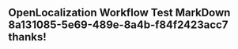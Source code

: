 <properties
ms.topic="hero-topic1"
ms.test1="hero-topic"
ms.test2="test"/>

## OpenLocalization Workflow Test MarkDown 8a131085-5e69-489e-8a4b-f84f2423acc7 thanks!
